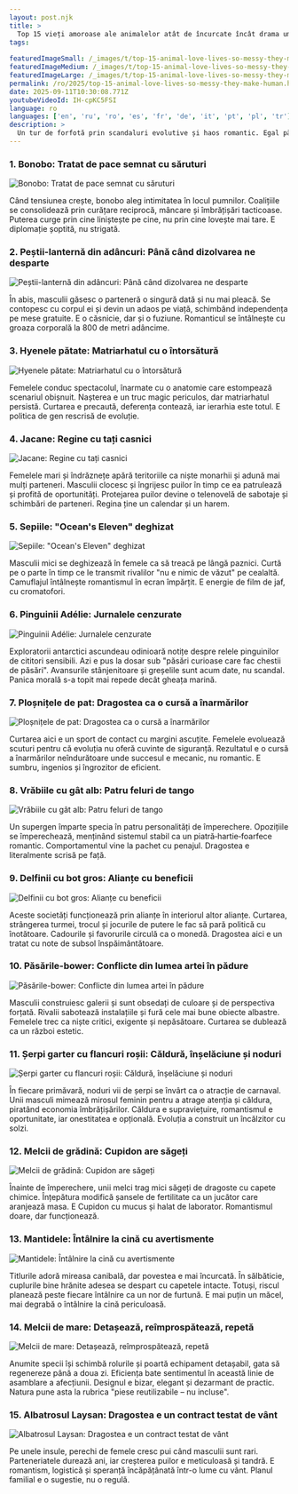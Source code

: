 ```yaml
---
layout: post.njk
title: >
  Top 15 vieți amoroase ale animalelor atât de încurcate încât drama umană pare blândă
tags:
  
featuredImageSmall: /_images/t/top-15-animal-love-lives-so-messy-they-make-human-cover-ro-small.webp
featuredImageMedium: /_images/t/top-15-animal-love-lives-so-messy-they-make-human-cover-ro-medium.webp
featuredImageLarge: /_images/t/top-15-animal-love-lives-so-messy-they-make-human-cover-ro-large.webp
permalink: /ro/2025/top-15-animal-love-lives-so-messy-they-make-human.html
date: 2025-09-11T10:30:08.771Z
youtubeVideoId: IH-cpKC5FSI
language: ro
languages: ['en', 'ru', 'ro', 'es', 'fr', 'de', 'it', 'pt', 'pl', 'tr']
description: >
  Un tur de forfotă prin scandaluri evolutive și haos romantic. Egal părți știință, zvon și comportament care ridică sprânceana, aceste curtări sunt amuzante, înfricoșătoare și ciudat de familiare. Așteaptă jocuri de putere, furturi de artă și alianțe cu beneficii. Pregătește-te să regândești ce înseamnă "normal" în natură.
---
```


### 1. Bonobo: Tratat de pace semnat cu săruturi

![Bonobo: Tratat de pace semnat cu săruturi](/_images/5/51c4fc194cfdf5f8e53bc88e80f564ec-medium.webp)

Când tensiunea crește, bonobo aleg intimitatea în locul pumnilor. Coalițiile se consolidează prin curățare reciprocă, mâncare și îmbrățișări tacticoase. Puterea curge prin cine liniștește pe cine, nu prin cine lovește mai tare. E diplomație șoptită, nu strigată.

### 2. Peștii-lanternă din adâncuri: Până când dizolvarea ne desparte

![Peștii-lanternă din adâncuri: Până când dizolvarea ne desparte](/_images/d/d586b795cc48bf3ee9d55c3720b05434-medium.webp)

În abis, masculii găsesc o parteneră o singură dată și nu mai pleacă. Se contopesc cu corpul ei și devin un adaos pe viață, schimbând independența pe mese gratuite. E o căsnicie, dar și o fuziune. Romanticul se întâlnește cu groaza corporală la 800 de metri adâncime.

### 3. Hyenele pătate: Matriarhatul cu o întorsătură

![Hyenele pătate: Matriarhatul cu o întorsătură](/_images/c/ccd8c4809b4c99305f7b940c2f6fd5f7-medium.webp)

Femelele conduc spectacolul, înarmate cu o anatomie care estompează scenariul obișnuit. Nașterea e un truc magic periculos, dar matriarhatul persistă. Curtarea e precaută, deferența contează, iar ierarhia este totul. E politica de gen rescrisă de evoluție.

### 4. Jacane: Regine cu tați casnici

![Jacane: Regine cu tați casnici](/_images/b/b73c0f79fdfa71ea32b1b0a586b69b2b-medium.webp)

Femelele mari și îndrăznețe apără teritoriile ca niște monarhii și adună mai mulți parteneri. Masculii clocesc și îngrijesc puilor în timp ce ea patrulează și profită de oportunități. Protejarea puilor devine o telenovelă de sabotaje și schimbări de parteneri. Regina ține un calendar și un harem.

### 5. Sepiile: "Ocean's Eleven" deghizat

![Sepiile: "Ocean's Eleven" deghizat](/_images/a/a7acc7131d31ade33b279611106f74ff-medium.webp)

Masculii mici se deghizează în femele ca să treacă pe lângă paznici. Curtă pe o parte în timp ce le transmit rivalilor "nu e nimic de văzut" pe cealaltă. Camuflajul întâlnește romantismul în ecran împărțit. E energie de film de jaf, cu cromatofori.

### 6. Pinguinii Adélie: Jurnalele cenzurate

![Pinguinii Adélie: Jurnalele cenzurate](/_images/5/5a87126ab4179c2a8a394d1594caa2a8-medium.webp)

Exploratorii antarctici ascundeau odinioară notițe despre relele pinguinilor de cititori sensibili. Azi e pus la dosar sub "păsări curioase care fac chestii de păsări". Avansurile stânjenitoare și greșelile sunt acum date, nu scandal. Panica morală s-a topit mai repede decât gheața marină.

### 7. Ploșnițele de pat: Dragostea ca o cursă a înarmărilor

![Ploșnițele de pat: Dragostea ca o cursă a înarmărilor](/_images/a/a97649981240eab29e28d9254c622534-medium.webp)

Curtarea aici e un sport de contact cu margini ascuțite. Femelele evoluează scuturi pentru că evoluția nu oferă cuvinte de siguranță. Rezultatul e o cursă a înarmărilor neîndurătoare unde succesul e mecanic, nu romantic. E sumbru, ingenios și îngrozitor de eficient.

### 8. Vrăbiile cu gât alb: Patru feluri de tango

![Vrăbiile cu gât alb: Patru feluri de tango](/_images/9/93d841e22095a6e6a0b9eadc4eaffb19-medium.webp)

Un supergen împarte specia în patru personalități de împerechere. Opozițiile se împerechează, menținând sistemul stabil ca un piatră‑hartie‑foarfece romantic. Comportamentul vine la pachet cu penajul. Dragostea e literalmente scrisă pe față.

### 9. Delfinii cu bot gros: Alianțe cu beneficii

![Delfinii cu bot gros: Alianțe cu beneficii](/_images/a/a41e6de36bf671b8a8fe73277acb9dfc-medium.webp)

Aceste societăți funcționează prin alianțe în interiorul altor alianțe. Curtarea, strângerea turmei, trocul și jocurile de putere le fac să pară politică cu înotătoare. Cadourile și favorurile circulă ca o monedă. Dragostea aici e un tratat cu note de subsol înspăimântătoare.

### 10. Păsările-bower: Conflicte din lumea artei în pădure

![Păsările-bower: Conflicte din lumea artei în pădure](/_images/8/837f80a497717e612f2c48e4ffdfec0b-medium.webp)

Masculii construiesc galerii și sunt obsedați de culoare și de perspectiva forțată. Rivalii sabotează instalațiile și fură cele mai bune obiecte albastre. Femelele trec ca niște critici, exigente și nepăsătoare. Curtarea se dublează ca un război estetic.

### 11. Șerpi garter cu flancuri roșii: Căldură, înșelăciune și noduri

![Șerpi garter cu flancuri roșii: Căldură, înșelăciune și noduri](/_images/a/a30a40c558eadf3fe74defb17c381b2c-medium.webp)

În fiecare primăvară, noduri vii de șerpi se învârt ca o atracție de carnaval. Unii masculi mimează mirosul feminin pentru a atrage atenția și căldura, piratând economia îmbrățișărilor. Căldura e supraviețuire, romantismul e oportunitate, iar onestitatea e opțională. Evoluția a construit un încălzitor cu solzi.

### 12. Melcii de grădină: Cupidon are săgeți

![Melcii de grădină: Cupidon are săgeți](/_images/e/e08198bf13fc9f2854b4296c9609c2d1-medium.webp)

Înainte de împerechere, unii melci trag mici săgeți de dragoste cu capete chimice. Înțepătura modifică șansele de fertilitate ca un jucător care aranjează masa. E Cupidon cu mucus și halat de laborator. Romantismul doare, dar funcționează.

### 13. Mantidele: Întâlnire la cină cu avertismente

![Mantidele: Întâlnire la cină cu avertismente](/_images/2/283fd17f057d6126b32c2d5e9aa75470-medium.webp)

Titlurile adoră mireasa canibală, dar povestea e mai încurcată. În sălbăticie, cuplurile bine hrănite adesea se despart cu capetele intacte. Totuși, riscul planează peste fiecare întâlnire ca un nor de furtună. E mai puțin un măcel, mai degrabă o întâlnire la cină periculoasă.

### 14. Melcii de mare: Detașează, reîmprospătează, repetă

![Melcii de mare: Detașează, reîmprospătează, repetă](/_images/b/b953dab96f744b99bcb8cae1d594cca0-medium.webp)

Anumite specii își schimbă rolurile și poartă echipament detașabil, gata să regenereze până a doua zi. Eficiența bate sentimentul în această linie de asamblare a afecțiunii. Designul e bizar, elegant și dezarmant de practic. Natura pune asta la rubrica "piese reutilizabile – nu incluse".

### 15. Albatrosul Laysan: Dragostea e un contract testat de vânt

![Albatrosul Laysan: Dragostea e un contract testat de vânt](/_images/1/13c985746368a61a599d9c2010540e12-medium.webp)

Pe unele insule, perechi de femele cresc pui când masculii sunt rari. Parteneriatele durează ani, iar creșterea puilor e meticuloasă și tandră. E romantism, logistică și speranță încăpățânată într-o lume cu vânt. Planul familial e o sugestie, nu o regulă.

